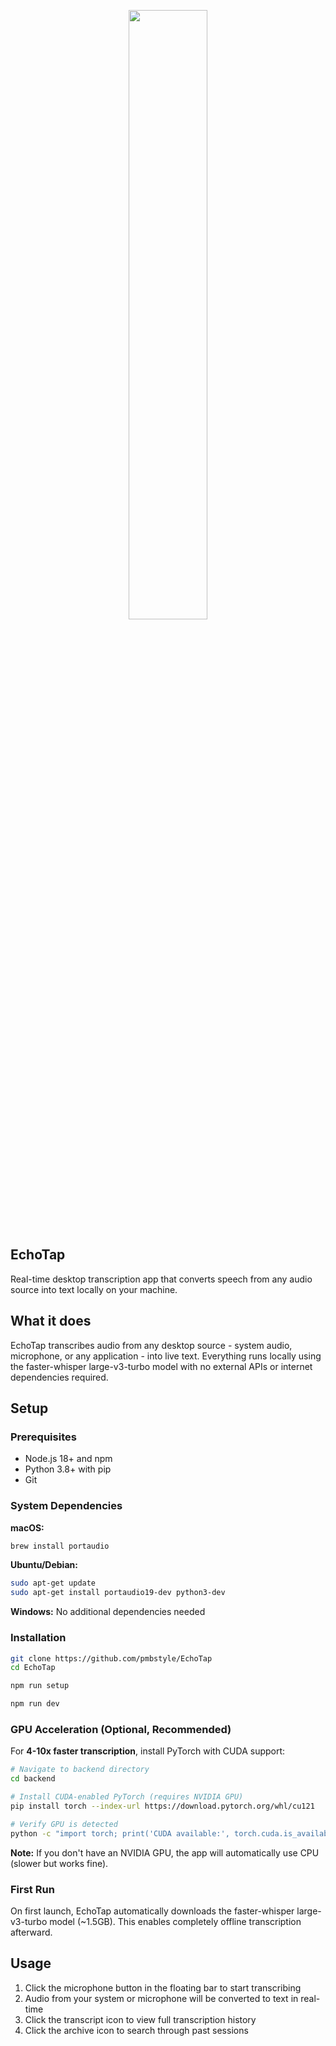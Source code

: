 <p align="center">
<img width="50%" src="https://github.com/user-attachments/assets/630c284e-f642-48f5-b46e-11276dc3799c" />
</p>

## EchoTap


Real-time desktop transcription app that converts speech from any audio source into text locally on your machine.

## What it does

EchoTap transcribes audio from any desktop source - system audio, microphone, or any application - into live text. Everything runs locally using the faster-whisper large-v3-turbo model with no external APIs or internet dependencies required.

## Setup

### Prerequisites

- Node.js 18+ and npm  
- Python 3.8+ with pip
- Git

### System Dependencies

**macOS:**
```bash
brew install portaudio
```

**Ubuntu/Debian:**
```bash
sudo apt-get update
sudo apt-get install portaudio19-dev python3-dev
```

**Windows:** No additional dependencies needed

### Installation

```bash
git clone https://github.com/pmbstyle/EchoTap
cd EchoTap
```

```bash
npm run setup
```

```bash
npm run dev
```

### GPU Acceleration (Optional, Recommended)

For **4-10x faster transcription**, install PyTorch with CUDA support:

```bash
# Navigate to backend directory
cd backend

# Install CUDA-enabled PyTorch (requires NVIDIA GPU)
pip install torch --index-url https://download.pytorch.org/whl/cu121

# Verify GPU is detected
python -c "import torch; print('CUDA available:', torch.cuda.is_available())"
```

**Note:** If you don't have an NVIDIA GPU, the app will automatically use CPU (slower but works fine).

### First Run

On first launch, EchoTap automatically downloads the faster-whisper large-v3-turbo model (~1.5GB). This enables completely offline transcription afterward.

## Usage

1. Click the microphone button in the floating bar to start transcribing
2. Audio from your system or microphone will be converted to text in real-time  
3. Click the transcript icon to view full transcription history
4. Click the archive icon to search through past sessions
